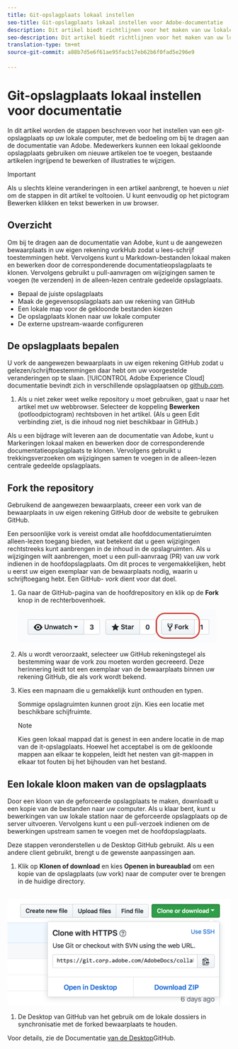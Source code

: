 ```yaml
---
title: Git-opslagplaats lokaal instellen
seo-title: Git-opslagplaats lokaal instellen voor Adobe-documentatie
description: Dit artikel biedt richtlijnen voor het maken van uw lokale Git-opslagplaats en het bijdragen aan Adobe-documentatie, waaronder het proces voor het forken en klonen.
seo-description: Dit artikel biedt richtlijnen voor het maken van uw lokale Git-opslagplaats en het bijdragen aan Adobe-documentatie, waaronder het proces voor het forken en klonen.
translation-type: tm+mt
source-git-commit: a88b7d5e6f61ae95facb17eb62b6f0fad5e296e9

---
```



# Git-opslagplaats lokaal instellen voor documentatie

In dit artikel worden de stappen beschreven voor het instellen van een git-opslagplaats op uw lokale computer, met de bedoeling om bij te dragen aan de documentatie van Adobe. Medewerkers kunnen een lokaal gekloonde opslagplaats gebruiken om nieuwe artikelen toe te voegen, bestaande artikelen ingrijpend te bewerken of illustraties te wijzigen.

> [!IMPORTANT]
> Als u slechts kleine veranderingen in een artikel aanbrengt, te hoeven u *niet* om de stappen in dit artikel te voltooien. U kunt eenvoudig op het pictogram Bewerken klikken en tekst bewerken in uw browser.

## Overzicht

Om bij te dragen aan de documentatie van Adobe, kunt u de aangewezen bewaarplaats in uw eigen rekening vorkHub zodat u lees-schrijf toestemmingen hebt. Vervolgens kunt u Markdown-bestanden lokaal maken en bewerken door de corresponderende documentatieopslagplaats te klonen. Vervolgens gebruikt u pull-aanvragen om wijzigingen samen te voegen (te verzenden) in de alleen-lezen centrale gedeelde opslagplaats.

* Bepaal de juiste opslagplaats
* Maak de gegevensopslagplaats aan uw rekening van GitHub
* Een lokale map voor de gekloonde bestanden kiezen
* De opslagplaats klonen naar uw lokale computer
* De externe upstream-waarde configureren

## De opslagplaats bepalen

U vork de aangewezen bewaarplaats in uw eigen rekening GitHub zodat u gelezen/schrijftoestemmingen daar hebt om uw voorgestelde veranderingen op te slaan. [!UICONTROL Adobe Experience Cloud] documentatie bevindt zich in verschillende opslagplaatsen op [github.com](https://www.github.com/adobedocs).

1. Als u niet zeker weet welke repository u moet gebruiken, gaat u naar het artikel met uw webbrowser. Selecteer de koppeling **Bewerken** (potloodpictogram) rechtsboven in het artikel. (Als u geen Edit verbinding ziet, is die inhoud nog niet beschikbaar in GitHub.)

Als u een bijdrage wilt leveren aan de documentatie van Adobe, kunt u Markeringen lokaal maken en bewerken door de corresponderende documentatieopslagplaats te klonen. Vervolgens gebruikt u trekkingsverzoeken om wijzigingen samen te voegen in de alleen-lezen centrale gedeelde opslagplaats.

<!---
![GitHub Triangle](/assets/git-and-github-initial-setup.png)

If you're new to GitHub, watch the following video for a conceptual overview of the forking and cloning process:

>[!VIDEO https://channel9.msdn.com/Blogs/CoolMoose/Git-Repository-Setup/player]
-->

## Fork the repository

Gebruikend de aangewezen bewaarplaats, creeer een vork van de bewaarplaats in uw eigen rekening GitHub door de website te gebruiken GitHub.

Een persoonlijke vork is vereist omdat alle hoofddocumentatieruimten alleen-lezen toegang bieden, wat betekent dat u geen wijzigingen rechtstreeks kunt aanbrengen in de inhoud in de opslagruimten. Als u wijzigingen wilt aanbrengen, moet u een pull-aanvraag (PR) van uw vork indienen in de hoofdopslagplaats. Om dit proces te vergemakkelijken, hebt u eerst uw eigen exemplaar van de bewaarplaats nodig, waarin u schrijftoegang hebt. Een GitHub- *vork* dient voor dat doel.

1. Ga naar de GitHub-pagina van de hoofdrepository en klik op de **Fork** knop in de rechterbovenhoek.

   ![GitHub-vork](assets/fork-simple.png)

1. Als u wordt veroorzaakt, selecteer uw GitHub rekeningstegel als bestemming waar de vork zou moeten worden gecreeerd. Deze herinnering leidt tot een exemplaar van de bewaarplaats binnen uw rekening GitHub, die als vork wordt bekend.

1. Kies een mapnaam die u gemakkelijk kunt onthouden en typen.

   Sommige opslagruimten kunnen groot zijn. Kies een locatie met beschikbare schijfruimte.

   > [!NOTE]
   > Kies geen lokaal mappad dat is genest in een andere locatie in de map van de it-opslagplaats. Hoewel het acceptabel is om de gekloonde mappen aan elkaar te koppelen, leidt het nesten van git-mappen in elkaar tot fouten bij het bijhouden van het bestand.

## Een lokale kloon maken van de opslagplaats

Door een kloon van de geforceerde opslagplaats te maken, downloadt u een kopie van de bestanden naar uw computer. Als u klaar bent, kunt u bewerkingen van uw lokale station naar de geforceerde opslagplaats op de server uitvoeren. Vervolgens kunt u een pull-verzoek indienen om de bewerkingen upstream samen te voegen met de hoofdopslagplaats.

Deze stappen veronderstellen u de Desktop GitHub gebruikt. Als u een andere client gebruikt, brengt u de gewenste aanpassingen aan.

1. Klik op **Klonen of download** en kies **Openen in bureaublad** om een kopie van de opslagplaats (uw vork) naar de computer over te brengen in de huidige directory.

  ![Kloonrepo](assets/clone-pulldown.png)

1. De Desktop van GitHub van het gebruik om de lokale dossiers in synchronisatie met de forked bewaarplaats te houden.

Voor details, zie de Documentatie [van de Desktop](https://help.github.com/desktop/)GitHub.
